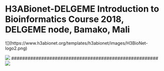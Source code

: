 # H3ABionet-DELGEME Introduction to Bioinformatics Course 2018, DELGEME node, Bamako, Mali

<p style="text-align: left"> ![](https://www.h3abionet.org/templates/h3abionet/images/H3BioNet-logo2.png) </p>

![](https://www.h3abionet.org/templates/h3abionet/images/H3BioNet-logo2.png)	######################################################	![](http://delgeme.org/sites/all/themes/custom/delgeme/logo.png)




